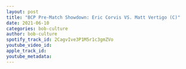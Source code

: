 ```yaml
---
layout: post
title: "BCP Pre-Match Showdown: Eric Corvis VS. Matt Vertigo (C)"
date: 2021-06-10
categories: bob-culture
author: bob-culture
spotify_track_id: 2CagvIve3P1M5r1c3gmZVo
youtube_video_id: 
apple_track_id: 
youtube_metadata: 
---
```

